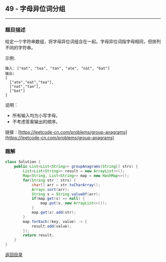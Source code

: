 ## **49 - 字母异位词分组**
---------------------

### **题目描述**
给定一个字符串数组，将字母异位词组合在一起。字母异位词指字母相同，但排列不同的字符串。

示例:
```
输入: ["eat", "tea", "tan", "ate", "nat", "bat"]
输出:
[
  ["ate","eat","tea"],
  ["nat","tan"],
  ["bat"]
]
```
说明：

* 所有输入均为小写字母。
* 不考虑答案输出的顺序。


链接：[https://leetcode-cn.com/problems/group-anagrams](https://leetcode-cn.com/problems/group-anagrams)



### **题解**
``` java
class Solution {
    public List<List<String>> groupAnagrams(String[] strs) {
        List<List<String>> result = new ArrayList<>();
        Map<String, List<String>> map = new HashMap<>();
        for(String str : strs) {
            char[] arr = str.toCharArray();
            Arrays.sort(arr);
            String s = String.valueOf(arr);
            if(map.get(s) == null) {
                map.put(s, new ArrayList<>());
            }
            map.get(s).add(str);
        }
        map.forEach((key, value) -> {
            result.add(value);
        });
        return result;
    }
}
```

[返回目录](https://maxwell-l.github.io/WriteSomething/something/leetcode)